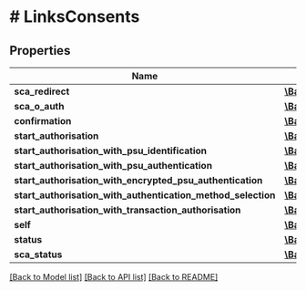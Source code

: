 # # LinksConsents

## Properties

Name | Type | Description | Notes
------------ | ------------- | ------------- | -------------
**sca_redirect** | [**\BankIO\Sdk\Model\HrefType**](HrefType.md) |  | [optional] 
**sca_o_auth** | [**\BankIO\Sdk\Model\HrefType**](HrefType.md) |  | [optional] 
**confirmation** | [**\BankIO\Sdk\Model\HrefType**](HrefType.md) |  | [optional] 
**start_authorisation** | [**\BankIO\Sdk\Model\HrefType**](HrefType.md) |  | [optional] 
**start_authorisation_with_psu_identification** | [**\BankIO\Sdk\Model\HrefType**](HrefType.md) |  | [optional] 
**start_authorisation_with_psu_authentication** | [**\BankIO\Sdk\Model\HrefType**](HrefType.md) |  | [optional] 
**start_authorisation_with_encrypted_psu_authentication** | [**\BankIO\Sdk\Model\HrefType**](HrefType.md) |  | [optional] 
**start_authorisation_with_authentication_method_selection** | [**\BankIO\Sdk\Model\HrefType**](HrefType.md) |  | [optional] 
**start_authorisation_with_transaction_authorisation** | [**\BankIO\Sdk\Model\HrefType**](HrefType.md) |  | [optional] 
**self** | [**\BankIO\Sdk\Model\HrefType**](HrefType.md) |  | [optional] 
**status** | [**\BankIO\Sdk\Model\HrefType**](HrefType.md) |  | [optional] 
**sca_status** | [**\BankIO\Sdk\Model\HrefType**](HrefType.md) |  | [optional] 

[[Back to Model list]](../../README.md#documentation-for-models) [[Back to API list]](../../README.md#documentation-for-api-endpoints) [[Back to README]](../../README.md)


